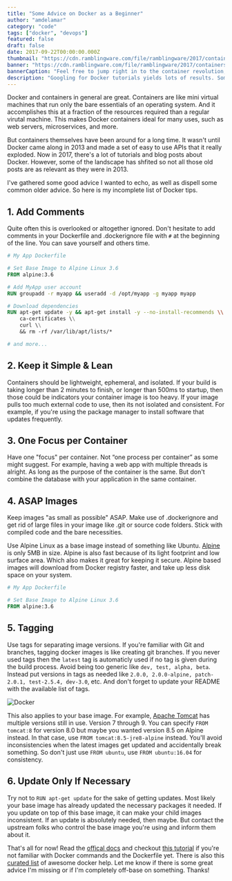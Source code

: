 ```yaml
---
title: "Some Advice on Docker as a Beginner"
author: "amdelamar"
category: "code"
tags: ["docker", "devops"]
featured: false
draft: false
date: 2017-09-22T00:00:00.000Z
thumbnail: "https://cdn.ramblingware.com/file/ramblingware/2017/containers-1024.jpg"
banner: "https://cdn.ramblingware.com/file/ramblingware/2017/containers-1024.jpg"
bannerCaption: "Feel free to jump right in to the container revolution, but be careful! (Photo Credit: Kaique Rocha)"
description: "Googling for Docker tutorials yields lots of results. Some new. Some old. Here are six things I've gathered so far in 2017."
---
```


Docker and containers in general are great. Containers are like mini virtual machines that run only the bare essentials of an operating system. And it accomplishes this at a fraction of the resources required than a regular virutal machine. This makes Docker containers ideal for many uses, such as web servers, microservices, and more.

But containers themselves have been around for a long time. It wasn't until Docker came along in 2013 and made a set of easy to use APIs that it really exploded. Now in 2017, there's a lot of tutorials and blog posts about Docker. However, some of the landscape has shfited so not all those old posts are as relevant as they were in 2013.

I've gathered some good advice I wanted to echo, as well as dispell some common older advice. So here is my incomplete list of Docker tips.

## 1. Add Comments

Quite often this is overlooked or altogether ignored. Don't hesitate to add comments in your Dockerfile and .dockerignore file with `#` at the beginning of the line. You can save yourself and others time.

```Dockerfile
# My App Dockerfile

# Set Base Image to Alpine Linux 3.6
FROM alpine:3.6

# Add MyApp user account
RUN groupadd -r myapp && useradd -d /opt/myapp -g myapp myapp

# Download dependencies
RUN apt-get update -y && apt-get install -y --no-install-recommends \\
    ca-certificates \\
    curl \\
    && rm -rf /var/lib/apt/lists/*

# and more...
```

## 2. Keep it Simple & Lean

Containers should be lightweight, ephemeral, and isolated. If your build is taking longer than 2 minutes to finish, or longer than 500ms to startup, then those could be indicators your container image is too heavy. If your image pulls too much external code to use, then its not isolated and consistent. For example, if you're using the package manager to install software that updates frequently.

## 3. One Focus per Container

Have one "focus" per container. Not “one process per container” as some might suggest. For example, having a web app with multiple threads is alright. As long as the purpose of the container is the same. But don't combine the database with your application in the same container.

## 4. ASAP Images

Keep images "as small as possible" ASAP. Make use of .dockerignore and get rid of large files in your image like .git or source code folders. Stick with compiled code and the bare necessities.

Use Alpine Linux as a base image instead of something like Ubuntu. [Alpine](https://hub.docker.com/_/alpine/) is only 5MB in size. Alpine is also fast because of its light footprint and low surface area. Which also makes it great for keeping it secure. Alpine based images will download from Docker registry faster, and take up less disk space on your system.

```Dockerfile
# My App Dockerfile

# Set Base Image to Alpine Linux 3.6
FROM alpine:3.6
```

## 5. Tagging

Use tags for separating image versions. If you're familiar with Git and branches, tagging docker images is like creating git branches. If you never used tags then the `latest` tag is automaticly used if no tag is given during the build process. Avoid being too generic like `dev, test, alpha, beta`. Instead put versions in tags as needed like `2.0.0, 2.0.0-alpine, patch-2.0.1, test-2.5.4, dev-3.0`, etc. And don't forget to update your README with the available list of tags.

![Docker](https://cdn.ramblingware.com/file/ramblingware/2017/docker/dockertags.png)

This also applies to your base image. For example, [Apache Tomcat](https://hub.docker.com/_/tomcat/) has multiple versions still in use. Version 7 through 9\. You can specify `FROM tomcat:8` for version 8.0 but maybe you wanted version 8.5 on Alpine instead. In that case, use `FROM tomcat:8.5-jre8-alpine` instead. You'll avoid inconsistencies when the latest images get updated and accidentally break something. So don't just use `FROM ubuntu`, use `FROM ubuntu:16.04` for consistency.

## 6. Update Only If Necessary

Try not to `RUN apt-get update` for the sake of getting updates. Most likely your base image has already updated the necessary packages it needed. If you update on top of this base image, it can make your child images inconsistent. If an update is absolutely needed, then maybe. But contact the upstream folks who control the base image you're using and inform them about it.

That's all for now! Read the [offical docs](https://docs.docker.com/) and checkout [this tutorial](https://docker-curriculum.com) if you're not familiar with Docker commands and the Dockerfile yet. There is also this [curated list](https://github.com/veggiemonk/awesome-docker) of awesome docker help. Let me know if there is some great advice I'm missing or if I'm completely off-base on something. Thanks!
